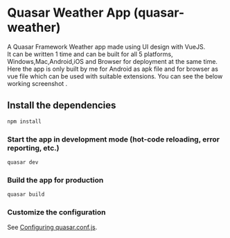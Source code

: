 # Quasar Weather App (quasar-weather)

A Quasar Framework Weather app made using UI design with VueJS. <br />
It can be written 1 time and can be built for all 5 platforms, Windows,Mac,Android,iOS and Browser for deployment at the same time. <br />
Here the app is only built by me for Android as apk file and for browser as vue file which can be used with suitable extensions. You can see the below working screenshot .<br />

## Install the dependencies
```bash
npm install
```

### Start the app in development mode (hot-code reloading, error reporting, etc.)
```bash
quasar dev
```


### Build the app for production
```bash
quasar build
```

### Customize the configuration
See [Configuring quasar.conf.js](https://quasar.dev/quasar-cli/quasar-conf-js).
